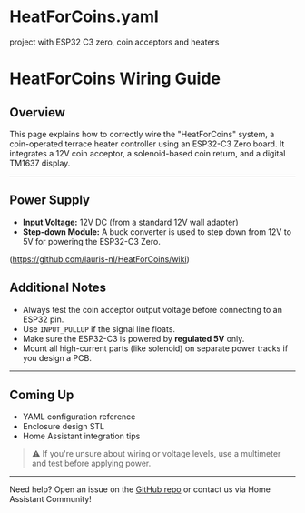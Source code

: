 # HeatForCoins.yaml
 project with ESP32 C3 zero, coin acceptors and heaters
# HeatForCoins Wiring Guide

## Overview

This page explains how to correctly wire the "HeatForCoins" system, a coin-operated terrace heater controller using an ESP32-C3 Zero board. It integrates a 12V coin acceptor, a solenoid-based coin return, and a digital TM1637 display.

---

## Power Supply

* **Input Voltage:** 12V DC (from a standard 12V wall adapter)
* **Step-down Module:** A buck converter is used to step down from 12V to 5V for powering the ESP32-C3 Zero.

(https://github.com/lauris-nl/HeatForCoins/wiki)

## Additional Notes

* Always test the coin acceptor output voltage before connecting to an ESP32 pin.
* Use `INPUT_PULLUP` if the signal line floats.
* Make sure the ESP32-C3 is powered by **regulated 5V** only.
* Mount all high-current parts (like solenoid) on separate power tracks if you design a PCB.

---

## Coming Up

* YAML configuration reference
* Enclosure design STL
* Home Assistant integration tips

> ⚠️ If you're unsure about wiring or voltage levels, use a multimeter and test before applying power.

---

Need help? Open an issue on the [GitHub repo](https://github.com/lauris-nl/HeatForCoins/edit/main/README.md) or contact us via Home Assistant Community!
